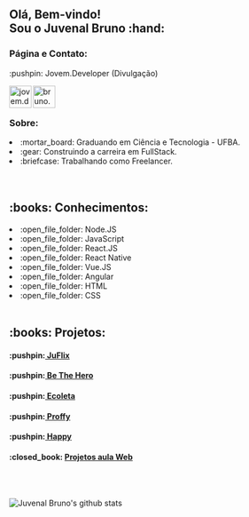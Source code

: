 <h2>Olá, Bem-vindo!<br/>Sou o Juvenal Bruno :hand:</h2>

<h3>Página e Contato:</h3>

<p>:pushpin: Jovem.Developer (Divulgação)</p>
<a href="https://www.instagram.com/jovem.developer">
  <img 
       align="left" 
       alt="jovem.developer" 
       width="40px" 
       src="https://images.vexels.com/media/users/3/137198/isolated/preview/07f0d7b69ef071571e4ada2f4d6a053a---cone-do-instagram-colorido-by-vexels.png"/>
</a>
<a href="mailto:bruno.andrade178@hotmail.com">
  <img
       align="left"
       alt="bruno.andrade178@hotmail.com"
       width="40px"
       src="https://upload.wikimedia.org/wikipedia/commons/8/81/Email_new.svg"
  />    
</a>

<br/>
<br/>

<h3>Sobre: </h3>
<li>:mortar_board: Graduando em Ciência e Tecnologia - UFBA.</li>
<li>:gear: Construindo a carreira em FullStack.</li>
<li>:briefcase: Trabalhando como Freelancer.</li>

<br/>
<br/>

<h2>:books: Conhecimentos:</h2>

<li>:open_file_folder: Node.JS</li>
<li>:open_file_folder: JavaScript</li>
<li>:open_file_folder: React.JS</li>
<li>:open_file_folder: React Native</li>
<li>:open_file_folder: Vue.JS</li>
<li>:open_file_folder: Angular</li>
<li>:open_file_folder: HTML</li>
<li>:open_file_folder: CSS</li>

<br/>

<h2>:books: Projetos:</h2>

<h4>:pushpin:<a href="https://github.com/juvenalbruno/Imersao_React_Juflix"> JuFlix</a></h4>
<h4>:pushpin:<a href="https://github.com/juvenalbruno/SemanaOmniStack11"> Be The Hero</a></h4>
<h4>:pushpin:<a href="https://github.com/juvenalbruno/NLW_01"> Ecoleta</a></h4>
<h4>:pushpin:<a href="https://github.com/juvenalbruno/NLW_02"> Proffy</a></h4>
<h4>:pushpin:<a href="https://github.com/juvenalbruno/NLW_03"> Happy</a></h4>
<h4>:closed_book: <a href="https://github.com/juvenalbruno/curso_web_js"> Projetos aula Web</a></h4>

<br/>
<br/>

![Juvenal Bruno's github stats](https://github-readme-stats.vercel.app/api?username=juvenalbruno&show_icons=true&theme=radical)
